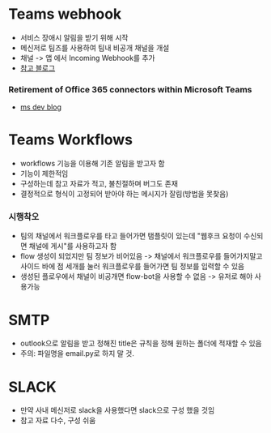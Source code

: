 # Teams webhook

- 서비스 장애시 알림을 받기 위해 시작
- 메신저로 팀즈를 사용하여 팀내 비공개 채널을 개설
- 채널 -> 앱 에서 Incoming Webhook를 추가
- [참고 블로그](https://jh-bk.tistory.com/39)

### Retirement of Office 365 connectors within Microsoft Teams

- [ms dev blog](https://devblogs.microsoft.com/microsoft365dev/retirement-of-office-365-connectors-within-microsoft-teams/)

# Teams Workflows

- workflows 기능을 이용해 기존 알림을 받고자 함
- 기능이 제한적임
- 구성하는데 참고 자료가 적고, 불친절하며 버그도 존재
- 결정적으로 형식이 고정되어 받아야 하는 메시지가 잘림(방법을 못찾음)

### 시행착오

- 팀의 채널에서 워크플로우를 타고 들어가면 탬플릿이 있는데 "웹후크 요청이 수신되면 채널에 게시"를 사용하고자 함
- flow 생성이 되었지만 팀 정보가 비어있음 -> 채널에서 워크플로우를 들어가지말고 사이드 바에 점 세개를 눌러 워크플로우를 들어가면 팀 정보를 입력할 수 있음
- 생성된 플로우에서 채널이 비공개면 flow-bot을 사용할 수 없음 -> 유저로 해야 사용가능

# SMTP

- outlook으로 알림을 받고 정해진 title은 규칙을 정해 원하는 폴더에 적재할 수 있음
- 주의: 파일명을 email.py로 하지 말 것.

# SLACK

- 만약 사내 메신저로 slack을 사용했다면 slack으로 구성 했을 것임
- 참고 자료 다수, 구성 쉬움
